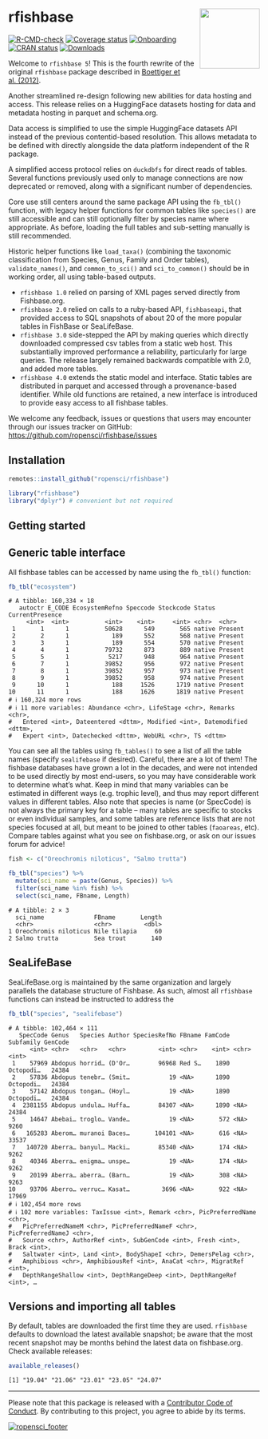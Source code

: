 
# rfishbase <img src="man/figures/logo.svg" align="right" alt="" width="120" />

<!-- badges: start -->

[![R-CMD-check](https://github.com/ropensci/rfishbase/actions/workflows/R-CMD-check.yaml/badge.svg)](https://github.com/ropensci/rfishbase/actions/workflows/R-CMD-check.yaml)
[![Coverage
status](https://codecov.io/gh/ropensci/rfishbase/branch/master/graph/badge.svg)](https://codecov.io/github/ropensci/rfishbase?branch=master)
[![Onboarding](https://badges.ropensci.org/137_status.svg)](https://github.com/ropensci/software-review/issues/137)
[![CRAN
status](https://www.r-pkg.org/badges/version/rfishbase)](https://cran.r-project.org/package=rfishbase)
[![Downloads](https://cranlogs.r-pkg.org/badges/grand-total/rfishbase)](https://github.com/r-hub/cranlogs.app)
<!-- badges: end -->

Welcome to `rfishbase 5`! This is the fourth rewrite of the original
`rfishbase` package described in [Boettiger et
al. (2012)](https://doi.org/10.1111/j.1095-8649.2012.03464.x).

Another streamlined re-design following new abilities for data hosting
and access. This release relies on a HuggingFace datasets hosting for
data and metadata hosting in parquet and schema.org.

Data access is simplified to use the simple HuggingFace datasets API
instead of the previous contentid-based resolution. This allows metadata
to be defined with directly alongside the data platform independent of
the R package.

A simplified access protocol relies on `duckdbfs` for direct reads of
tables. Several functions previously used only to manage connections are
now deprecated or removed, along with a significant number of
dependencies.

Core use still centers around the same package API using the `fb_tbl()`
function, with legacy helper functions for common tables like
`species()` are still accessible and can still optionally filter by
species name where appropriate. As before, loading the full tables and
sub-setting manually is still recommended.

Historic helper functions like `load_taxa()` (combining the taxonomic
classification from Species, Genus, Family and Order tables),
`validate_names()`, and `common_to_sci()` and `sci_to_common()` should
be in working order, all using table-based outputs.

- `rfishbase 1.0` relied on parsing of XML pages served directly from
  Fishbase.org.  
- `rfishbase 2.0` relied on calls to a ruby-based API, `fishbaseapi`,
  that provided access to SQL snapshots of about 20 of the more popular
  tables in FishBase or SeaLifeBase.
- `rfishbase 3.0` side-stepped the API by making queries which directly
  downloaded compressed csv tables from a static web host. This
  substantially improved performance a reliability, particularly for
  large queries. The release largely remained backwards compatible with
  2.0, and added more tables.
- `rfishbase 4.0` extends the static model and interface. Static tables
  are distributed in parquet and accessed through a provenance-based
  identifier. While old functions are retained, a new interface is
  introduced to provide easy access to all fishbase tables.

We welcome any feedback, issues or questions that users may encounter
through our issues tracker on GitHub:
<https://github.com/ropensci/rfishbase/issues>

## Installation

``` r
remotes::install_github("ropensci/rfishbase")
```

``` r
library("rfishbase")
library("dplyr") # convenient but not required
```

## Getting started

## Generic table interface

All fishbase tables can be accessed by name using the `fb_tbl()`
function:

``` r
fb_tbl("ecosystem")
```

    # A tibble: 160,334 × 18
       autoctr E_CODE EcosystemRefno Speccode Stockcode Status CurrentPresence
         <int>  <int>          <int>    <int>     <int> <chr>  <chr>          
     1       1      1          50628      549       565 native Present        
     2       2      1            189      552       568 native Present        
     3       3      1            189      554       570 native Present        
     4       4      1          79732      873       889 native Present        
     5       5      1           5217      948       964 native Present        
     6       7      1          39852      956       972 native Present        
     7       8      1          39852      957       973 native Present        
     8       9      1          39852      958       974 native Present        
     9      10      1            188     1526      1719 native Present        
    10      11      1            188     1626      1819 native Present        
    # ℹ 160,324 more rows
    # ℹ 11 more variables: Abundance <chr>, LifeStage <chr>, Remarks <chr>,
    #   Entered <int>, Dateentered <dttm>, Modified <int>, Datemodified <dttm>,
    #   Expert <int>, Datechecked <dttm>, WebURL <chr>, TS <dttm>

You can see all the tables using `fb_tables()` to see a list of all the
table names (specify `sealifebase` if desired). Careful, there are a lot
of them! The fishbase databases have grown a lot in the decades, and
were not intended to be used directly by most end-users, so you may have
considerable work to determine what’s what. Keep in mind that many
variables can be estimated in different ways (e.g. trophic level), and
thus may report different values in different tables. Also note that
species is name (or SpecCode) is not always the primary key for a table
– many tables are specific to stocks or even individual samples, and
some tables are reference lists that are not species focused at all, but
meant to be joined to other tables (`faoareas`, etc). Compare tables
against what you see on fishbase.org, or ask on our issues forum for
advice!

``` r
fish <- c("Oreochromis niloticus", "Salmo trutta")

fb_tbl("species") %>% 
  mutate(sci_name = paste(Genus, Species)) %>%
  filter(sci_name %in% fish) %>% 
  select(sci_name, FBname, Length)
```

    # A tibble: 2 × 3
      sci_name              FBname       Length
      <chr>                 <chr>         <dbl>
    1 Oreochromis niloticus Nile tilapia     60
    2 Salmo trutta          Sea trout       140

## SeaLifeBase

SeaLifeBase.org is maintained by the same organization and largely
parallels the database structure of Fishbase. As such, almost all
`rfishbase` functions can instead be instructed to address the

``` r
fb_tbl("species", "sealifebase")
```

    # A tibble: 102,464 × 111
       SpecCode Genus   Species Author SpeciesRefNo FBname FamCode Subfamily GenCode
          <int> <chr>   <chr>   <chr>         <int> <chr>    <int> <chr>       <int>
     1    57969 Abdopus horrid… (D'Or…        96968 Red S…    1890 Octopodi…   24384
     2    57836 Abdopus tenebr… (Smit…           19 <NA>      1890 Octopodi…   24384
     3    57142 Abdopus tongan… (Hoyl…           19 <NA>      1890 Octopodi…   24384
     4  2381155 Abdopus undula… Huffa…        84307 <NA>      1890 <NA>        24384
     5    14647 Abebai… troglo… Vande…           19 <NA>       572 <NA>         9260
     6   165283 Aberom… muranoi Baces…       104101 <NA>       616 <NA>        33537
     7   140720 Aberra… banyul… Macki…        85340 <NA>       174 <NA>         9262
     8    40346 Aberra… enigma… unspe…           19 <NA>       174 <NA>         9262
     9    20199 Aberra… aberra… (Barn…           19 <NA>       308 <NA>         9263
    10    93706 Aberro… verruc… Kasat…         3696 <NA>       922 <NA>        17969
    # ℹ 102,454 more rows
    # ℹ 102 more variables: TaxIssue <int>, Remark <chr>, PicPreferredName <chr>,
    #   PicPreferredNameM <chr>, PicPreferredNameF <chr>, PicPreferredNameJ <chr>,
    #   Source <chr>, AuthorRef <int>, SubGenCode <int>, Fresh <int>, Brack <int>,
    #   Saltwater <int>, Land <int>, BodyShapeI <chr>, DemersPelag <chr>,
    #   Amphibious <chr>, AmphibiousRef <int>, AnaCat <chr>, MigratRef <int>,
    #   DepthRangeShallow <int>, DepthRangeDeep <int>, DepthRangeRef <int>, …

## Versions and importing all tables

By default, tables are downloaded the first time they are used.
`rfishbase` defaults to download the latest available snapshot; be aware
that the most recent snapshot may be months behind the latest data on
fishbase.org. Check available releases:

``` r
available_releases()
```

    [1] "19.04" "21.06" "23.01" "23.05" "24.07"

------------------------------------------------------------------------

Please note that this package is released with a [Contributor Code of
Conduct](https://ropensci.org/code-of-conduct/). By contributing to this
project, you agree to abide by its terms.

[![ropensci_footer](https://ropensci.org/public_images/github_footer.png)](https://ropensci.org)
